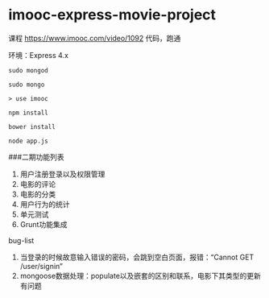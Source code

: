 # imooc-express-movie-project
课程 https://www.imooc.com/video/1092 代码，跑通

环境：Express 4.x

```
sudo mongod

```

```
sudo mongo

> use imooc
```


```
npm install

bower install

node app.js

```


###二期功能列表

1. 用户注册登录以及权限管理
2. 电影的评论
3. 电影的分类
4. 用户行为的统计
5. 单元测试
6. Grunt功能集成



bug-list
1. 当登录的时候故意输入错误的密码，会跳到空白页面，报错：“Cannot GET /user/signin”
2. mongoose数据处理：populate以及嵌套的区别和联系，电影下其类型的更新有问题

